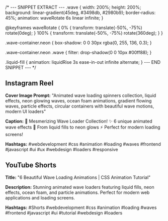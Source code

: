 /* --- SNIPPET EXTRACT ---
.wave {
    width: 200%;
    height: 200%;
    background: linear-gradient(45deg, #3498db, #2980b9);
    border-radius: 45%;
    animation: waveRotate 6s linear infinite;
}

@keyframes waveRotate {
    0% { transform: translate(-50%, -75%) rotate(0deg); }
    100% { transform: translate(-50%, -75%) rotate(360deg); }
}

.wave-container.neon {
    box-shadow: 0 0 30px rgba(0, 255, 136, 0.3);
}

.wave-container.neon .wave {
    filter: drop-shadow(0 0 10px #00ff88);
}

.liquid-fill {
    animation: liquidRise 3s ease-in-out infinite alternate;
}
--- END SNIPPET --- */

## Instagram Reel

**Cover Image Prompt:**
"Animated wave loading spinners collection, liquid effects, neon glowing waves, ocean foam animations, gradient flowing waves, particle effects, circular containers with beautiful wave motions, modern UI loaders"

**Caption:**
🌊 Mesmerizing Wave Loader Collection!
✨ 6 unique animated wave effects
🎨 From liquid fills to neon glows
⚡ Perfect for modern loading screens!

**Hashtags:**
#webdevelopment #css #animation #loading #waves #frontend #javascript #ui #ux #webdesign #loaders #responsive

## YouTube Shorts

**Title:** "6 Beautiful Wave Loading Animations | CSS Animation Tutorial"

**Description:**
Stunning animated wave loaders featuring liquid fills, neon effects, ocean foam, and particle animations. Perfect for modern web applications and loading screens.

**Hashtags:**
#Shorts #webdevelopment #css #animation #loading #waves #frontend #javascript #ui #tutorial #webdesign #loaders